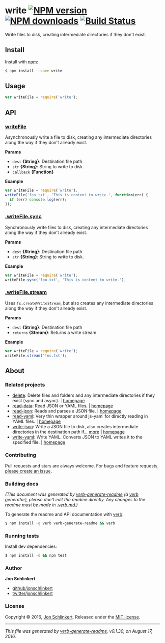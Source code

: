 # write [![NPM version](https://img.shields.io/npm/v/write.svg?style=flat)](https://www.npmjs.com/package/write) [![NPM downloads](https://img.shields.io/npm/dm/write.svg?style=flat)](https://npmjs.org/package/write) [![Build Status](https://img.shields.io/travis/jonschlinkert/write.svg?style=flat)](https://travis-ci.org/jonschlinkert/write)

Write files to disk, creating intermediate directories if they don't exist.

## Install

Install with [npm](https://www.npmjs.com/):

```sh
$ npm install --save write
```

## Usage

```js
var writeFile = require('write');
```

## API

### [writeFile](index.js#L33)

Asynchronously write a file to disk, creating any intermediate directories along the way if they don't already exist.

**Params**

* `dest` **{String}**: Destination file path
* `str` **{String}**: String to write to disk.
* `callback` **{Function}**

**Example**

```js
var writeFile = require('write');
writeFile('foo.txt', 'This is content to write.', function(err) {
  if (err) console.log(err);
});
```

### [.writeFile.sync](index.js#L75)

Synchronously write files to disk, creating any intermediate directories along the way if they don't already exist.

**Params**

* `dest` **{String}**: Destination file path
* `str` **{String}**: String to write to disk.

**Example**

```js
var writeFile = require('write');
writeFile.sync('foo.txt', 'This is content to write.');
```

### [.writeFile.stream](index.js#L95)

Uses `fs.createWriteStream`, but also creates any intermediate directories along the way if they don't already exist.

**Params**

* `dest` **{String}**: Destination file path
* `returns` **{Stream}**: Returns a write stream.

**Example**

```js
var writeFile = require('write');
writeFile.stream('foo.txt');
```

## About

### Related projects

* [delete](https://www.npmjs.com/package/delete): Delete files and folders and any intermediate directories if they exist (sync and async). | [homepage](https://github.com/jonschlinkert/delete)
* [read-data](https://www.npmjs.com/package/read-data): Read JSON or YAML files. | [homepage](https://github.com/jonschlinkert/read-data)
* [read-json](https://www.npmjs.com/package/read-json): Reads and parses a JSON file. | [homepage](https://github.com/n-johnson/read-json#readme)
* [read-yaml](https://www.npmjs.com/package/read-yaml): Very thin wrapper around js-yaml for directly reading in YAML files. | [homepage](https://github.com/jonschlinkert/read-yaml)
* [write-json](https://www.npmjs.com/package/write-json): Write a JSON file to disk, also creates intermediate directories in the destination path if… [more](https://github.com/jonschlinkert/write-json) | [homepage](https://github.com/jonschlinkert/write-json)
* [write-yaml](https://www.npmjs.com/package/write-yaml): Write YAML. Converts JSON to YAML writes it to the specified file. | [homepage](https://github.com/jonschlinkert/write-yaml)

### Contributing

Pull requests and stars are always welcome. For bugs and feature requests, [please create an issue](../../issues/new).

### Building docs

_(This document was generated by [verb-generate-readme](https://github.com/verbose/verb-generate-readme) (a [verb](https://github.com/verbose/verb) generator), please don't edit the readme directly. Any changes to the readme must be made in [.verb.md](.verb.md).)_

To generate the readme and API documentation with [verb](https://github.com/verbose/verb):

```sh
$ npm install -g verb verb-generate-readme && verb
```

### Running tests

Install dev dependencies:

```sh
$ npm install -d && npm test
```

### Author

**Jon Schlinkert**

* [github/jonschlinkert](https://github.com/jonschlinkert)
* [twitter/jonschlinkert](http://twitter.com/jonschlinkert)

### License

Copyright © 2016, [Jon Schlinkert](https://github.com/jonschlinkert).
Released under the [MIT license](https://github.com/jonschlinkert/write/blob/master/LICENSE).

***

_This file was generated by [verb-generate-readme](https://github.com/verbose/verb-generate-readme), v0.1.30, on August 17, 2016._